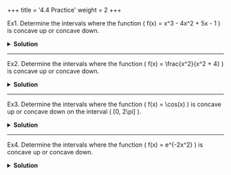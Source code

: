 +++
title = '4.4 Practice'
weight = 2
+++


Ex1.
Determine the intervals where the function \( f(x) = x^3 - 4x^2 + 5x - 1 \) is concave up or concave down.

<details>
<summary>
    <strong id="solution-title">Solution</strong>
</summary>
Write the given function:  
\[ f(x) = x^3 - 4x^2 + 5x - 1 \]  

Compute the first derivative:  
\[ f'(x) = 3x^2 - 8x + 5 \]  

Compute the second derivative:  
\[ f''(x) = 6x - 8 \]  

Set \( f''(x) = 0 \) to find potential points of inflection:  
\[ 6x - 8 = 0 \implies x = \frac{4}{3} \]  

Check the concavity around \( x = \frac{4}{3} \):
- For \( x < \frac{4}{3} \), choose \( x = 1 \):  
  \[ f''(1) = 6(1) - 8 = -2 < 0 \] (\( f(x) \) is concave down).
- For \( x > \frac{4}{3} \), choose \( x = 2 \):  
  \[ f''(2) = 6(2) - 8 = 4 > 0 \] (\( f(x) \) is concave up).

Thus, the function is:
- Concave down on \( (-\infty, \frac{4}{3}) \).
- Concave up on \( (\frac{4}{3}, \infty) \).

\[ \boxed{\text{Concave Down: } (-\infty, \frac{4}{3}), \text{ Concave Up: } (\frac{4}{3}, \infty)} \]
</details>

---

Ex2.
Determine the intervals where the function \( f(x) = \frac{x^2}{x^2 + 4} \) is concave up or concave down.

<details>
<summary>
    <strong id="solution-title">Solution</strong>
</summary>
Write the given function:  
\[ f(x) = \frac{x^2}{x^2 + 4} \]  

Compute the first derivative using the quotient rule:  
\[ f'(x) = \frac{(x^2 + 4)(2x) - x^2(2x)}{(x^2 + 4)^2} = \frac{2x(x^2 + 4) - 2x^3}{(x^2 + 4)^2} = \frac{8x}{(x^2 + 4)^2} \]  

Compute the second derivative using the quotient rule again:  
\[ f''(x) = \frac{(x^2 + 4)^2(8) - (8x)(2)(x^2 + 4)(2x)}{(x^2 + 4)^4} \]  
Simplify:  
\[ f''(x) = \frac{8(x^2 + 4) - 32x^2}{(x^2 + 4)^3} = \frac{-24x^2 + 32}{(x^2 + 4)^3} \]  
Factorize:  
\[ f''(x) = \frac{-8(3x^2 - 4)}{(x^2 + 4)^3} \]  

Set \( f''(x) = 0 \) to find potential points of inflection:  
\[ -8(3x^2 - 4) = 0 \implies 3x^2 - 4 = 0 \implies x^2 = \frac{4}{3} \implies x = \pm \frac{2}{\sqrt{3}} \]  

Check the concavity around the critical points:
- For \( x < -\frac{2}{\sqrt{3}} \), choose \( x = -2 \):  
  \[ f''(-2) = \frac{-8(3(-2)^2 - 4)}{((-2)^2 + 4)^3} = \frac{-8(12 - 4)}{(4 + 4)^3} = \frac{-8(8)}{512} = -\frac{64}{512} < 0 \] (\( f(x) \) is concave down).
- For \( -\frac{2}{\sqrt{3}} < x < \frac{2}{\sqrt{3}} \), choose \( x = 0 \):  
  \[ f''(0) = \frac{-8(3(0)^2 - 4)}{((0)^2 + 4)^3} = \frac{-8(-4)}{64} = \frac{32}{64} > 0 \] (\( f(x) \) is concave up).
- For \( x > \frac{2}{\sqrt{3}} \), choose \( x = 2 \):  
  \[ f''(2) = \frac{-8(3(2)^2 - 4)}{((2)^2 + 4)^3} = \frac{-8(12 - 4)}{(4 + 4)^3} = \frac{-8(8)}{512} = -\frac{64}{512} < 0 \] (\( f(x) \) is concave down).

Thus, the function is:
- Concave down on \( (-\infty, -\frac{2}{\sqrt{3}}) \cup (\frac{2}{\sqrt{3}}, \infty) \).
- Concave up on \( (-\frac{2}{\sqrt{3}}, \frac{2}{\sqrt{3}}) \).

\[ \boxed{\text{Concave Down: } (-\infty, -\frac{2}{\sqrt{3}}) \cup (\frac{2}{\sqrt{3}}, \infty), \text{ Concave Up: } (-\frac{2}{\sqrt{3}}, \frac{2}{\sqrt{3}})} \]
</details>

---

Ex3.
Determine the intervals where the function \( f(x) = \cos(x) \) is concave up or concave down on the interval \( [0, 2\pi] \).

<details>
<summary>
    <strong id="solution-title">Solution</strong>
</summary>
Write the given function:  
\[ f(x) = \cos(x) \]  

Compute the first derivative:  
\[ f'(x) = -\sin(x) \]  

Compute the second derivative:  
\[ f''(x) = -\cos(x) \]  

Set \( f''(x) = 0 \) to find potential points of inflection:  
\[ -\cos(x) = 0 \implies x = \frac{\pi}{2}, \frac{3\pi}{2} \]  

Check the concavity around the critical points:
- For \( 0 < x < \frac{\pi}{2} \), choose \( x = \frac{\pi}{4} \):  
  \[ f''\left(\frac{\pi}{4}\right) = -\cos\left(\frac{\pi}{4}\right) = -\frac{\sqrt{2}}{2} < 0 \] (\( f(x) \) is concave down).
- For \( \frac{\pi}{2} < x < \frac{3\pi}{2} \), choose \( x = \pi \):  
  \[ f''(\pi) = -\cos(\pi) = -(-1) = 1 > 0 \] (\( f(x) \) is concave up).
- For \( \frac{3\pi}{2} < x < 2\pi \), choose \( x = \frac{7\pi}{4} \):  
  \[ f''\left(\frac{7\pi}{4}\right) = -\cos\left(\frac{7\pi}{4}\right) = -\frac{\sqrt{2}}{2} < 0 \] (\( f(x) \) is concave down).

Thus, the function is:
- Concave down on \( (0, \frac{\pi}{2}) \cup (\frac{3\pi}{2}, 2\pi) \).
- Concave up on \( (\frac{\pi}{2}, \frac{3\pi}{2}) \).

\[ \boxed{\text{Concave Down: } (0, \frac{\pi}{2}) \cup (\frac{3\pi}{2}, 2\pi), \text{ Concave Up: } (\frac{\pi}{2}, \frac{3\pi}{2})} \]
</details>

---

Ex4.
Determine the intervals where the function \( f(x) = e^{-2x^2} \) is concave up or concave down.

<details>
<summary>
    <strong id="solution-title">Solution</strong>
</summary>
Write the given function:  
\[ f(x) = e^{-2x^2} \]  

Compute the first derivative using the chain rule:  
\[ f'(x) = -4x e^{-2x^2} \]  

Compute the second derivative using the product rule:  
\[ f''(x) = (-4x)(-4x e^{-2x^2}) + (-4)(e^{-2x^2}) = 16x^2 e^{-2x^2} - 4e^{-2x^2} \]  
Factorize:  
\[ f''(x) = e^{-2x^2}(16x^2 - 4) \]  

Set \( f''(x) = 0 \): Since \( e^{-2x^2} > 0 \) for all \( x \), solve \( 16x^2 - 4 = 0 \):  
\[ 16x^2 = 4 \implies x^2 = \frac{1}{4} \implies x = \pm \frac{1}{2} \]  

Check the concavity around the critical points:
- For \( x < -\frac{1}{2} \), choose \( x = -1 \):  
  \[ f''(-1) = e^{-2(-1)^2}(16(-1)^2 - 4) = e^{-2}(16 - 4) = 12e^{-2} > 0 \] (\( f(x) \) is concave up).
- For \( -\frac{1}{2} < x < \frac{1}{2} \), choose \( x = 0 \):  
  \[ f''(0) = e^{-2(0)^2}(16(0)^2 - 4) = -4 < 0 \] (\( f(x) \) is concave down).
- For \( x > \frac{1}{2} \), choose \( x = 1 \):  
  \[ f''(1) = e^{-2(1)^2}(16(1)^2 - 4) = e^{-2}(16 - 4) = 12e^{-2} > 0 \] (\( f(x) \) is concave up).

Thus, the function is:
- Concave down on \( \left(-\frac{1}{2}, \frac{1}{2}\right) \).
- Concave up on \( \left(-\infty, -\frac{1}{2}\right) \cup \left(\frac{1}{2}, \infty\right) \).

\[ \boxed{\text{Concave Down: } \left(-\frac{1}{2}, \frac{1}{2}\right), \text{ Concave Up: } \left(-\infty, -\frac{1}{2}\right) \cup \left(\frac{1}{2}, \infty\right)} \]
</details>